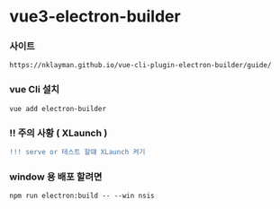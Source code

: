 # vue3-electron-builder

### 사이트

```
https://nklayman.github.io/vue-cli-plugin-electron-builder/guide/
```

### vue Cli 설치

```
vue add electron-builder
```

### !! 주의 사황 ( XLaunch )

```diff
!!! serve or 테스트 할떄 XLaunch 켜기
```

### window 용 배포 할려면

```
npm run electron:build -- --win nsis
```
